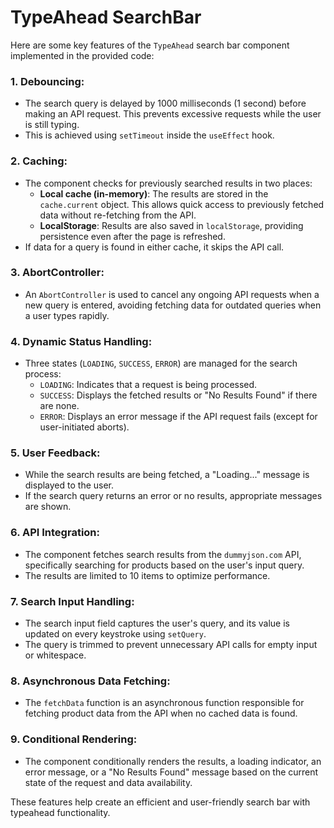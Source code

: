# TypeAhead SearchBar

Here are some key features of the `TypeAhead` search bar component implemented in the provided code:

### 1. **Debouncing**:
   - The search query is delayed by 1000 milliseconds (1 second) before making an API request. This prevents excessive requests while the user is still typing.
   - This is achieved using `setTimeout` inside the `useEffect` hook.

### 2. **Caching**:
   - The component checks for previously searched results in two places:
     - **Local cache (in-memory)**: The results are stored in the `cache.current` object. This allows quick access to previously fetched data without re-fetching from the API.
     - **LocalStorage**: Results are also saved in `localStorage`, providing persistence even after the page is refreshed.
   - If data for a query is found in either cache, it skips the API call.

### 3. **AbortController**:
   - An `AbortController` is used to cancel any ongoing API requests when a new query is entered, avoiding fetching data for outdated queries when a user types rapidly.

### 4. **Dynamic Status Handling**:
   - Three states (`LOADING`, `SUCCESS`, `ERROR`) are managed for the search process:
     - `LOADING`: Indicates that a request is being processed.
     - `SUCCESS`: Displays the fetched results or "No Results Found" if there are none.
     - `ERROR`: Displays an error message if the API request fails (except for user-initiated aborts).

### 5. **User Feedback**:
   - While the search results are being fetched, a "Loading..." message is displayed to the user.
   - If the search query returns an error or no results, appropriate messages are shown.

### 6. **API Integration**:
   - The component fetches search results from the `dummyjson.com` API, specifically searching for products based on the user's input query.
   - The results are limited to 10 items to optimize performance.

### 7. **Search Input Handling**:
   - The search input field captures the user's query, and its value is updated on every keystroke using `setQuery`.
   - The query is trimmed to prevent unnecessary API calls for empty input or whitespace.

### 8. **Asynchronous Data Fetching**:
   - The `fetchData` function is an asynchronous function responsible for fetching product data from the API when no cached data is found.

### 9. **Conditional Rendering**:
   - The component conditionally renders the results, a loading indicator, an error message, or a "No Results Found" message based on the current state of the request and data availability.

These features help create an efficient and user-friendly search bar with typeahead functionality.
